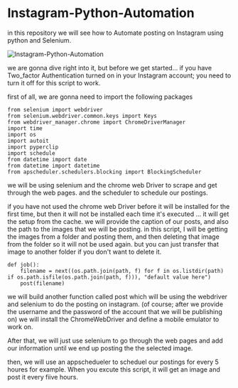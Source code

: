 # Instagram-Python-Automation
in this repository we will see how to Automate posting on Instagram using python and Selenium.

![Instagram-Python-Automation](https://cdn-images-1.medium.com/max/800/1*Mo6sMJc0jGzgIuek7Loqkw.png)

we are gonna dive right into it, but before we get started... if you have Two_factor Authentication turned on in your Instagram account; you need to turn it off for this script to work.

first of all, we are gonna need to import the following packages

``` 
from selenium import webdriver
from selenium.webdriver.common.keys import Keys
from webdriver_manager.chrome import ChromeDriverManager
import time
import os
import autoit
import pyperclip
import schedule
from datetime import date
from datetime import datetime
from apscheduler.schedulers.blocking import BlockingScheduler
```

we will be using selenium and the chrome web Driver to scrape and get through the web pages. and the scheduler to schedule our postings.

if you have not used the chrome web Driver before it will be installed for the first time, but then it will not be installed each time it's executed … it will get the setup from the cache.
we will provide the caption of our posts, and also the path to the images that we will be posting.
in this script, I will be getting the images from a folder and posting them, and then deleting that image from the folder so it will not be used again. but you can just transfer that image to another folder if you don't want to delete it.

``` 
def job():
    filename = next((os.path.join(path, f) for f in os.listdir(path)      if os.path.isfile(os.path.join(path, f))), "default value here")
    post(filename)
```

we will build another function called post which will be using the webdriver and selenium to do the posting on instagram. (of course; after we provide the username and the password of the account that we will be publishing on)
we will install the ChromeWebDriver and define a mobile emulator to work on.


After that, we will just use selenium to go through the web pages and add our information until we end up posting the the selected image.

then, we will use an appschedueler to scheduel our postings for every 5 houres for example.
When you excute this script, it will get an image and post it every fiive hours.
